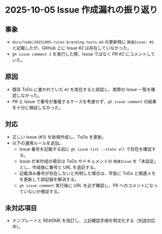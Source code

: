 # 2025-10-05 Issue 作成漏れの振り返り

## 事象
- `docs/todo/20251005-rules-branding-tests.md` の更新時に `関連Issue: #2` と記載したが、GitHub 上に Issue #2 は存在していなかった。
- `gh issue comment 2` を実行した際、Issue ではなく PR #2 にコメントしていた。

## 原因
- 既存 ToDo に書かれていた `#2` を実在すると誤認し、実際の Issue 一覧を確認しなかった。
- PR と Issue で番号が重複するケースを考慮せず、`gh issue comment` の結果を十分に検証しなかった。

## 対応
- 正しい Issue (#3) を新規作成し、ToDo を更新。
- 以下の運用ルールを追加。
  - Issue 番号を記載する前に `gh issue list --state all` で存在を確認する。
  - Issue が未作成の場合は ToDo やドキュメントの `関連Issue` を「未設定」とし、作成後に番号と URL を追記する。
  - 記載済み番号が存在しないと判明した場合は、早急に ToDo と関連メモを更新して誤記録を解消する。
  - `gh issue comment` 実行後に URL を必ず確認し、PR へのコメントになっていないか検証する。

## 未対応項目
- テンプレートと README を改訂し、上記確認手順を明文化する（別途対応中）。
